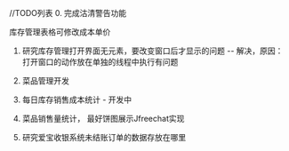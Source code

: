 //TODO列表
0. 完成沽清警告功能

库存管理表格可修改成本单价

1. 研究库存管理打开界面无元素，要改变窗口后才显示的问题  -- 解决，原因：打开窗口的动作放在单独的线程中执行有问题

2. 菜品管理开发

3. 每日库存销售成本统计 - 开发中

4. 菜品销售量统计， 最好饼图展示Jfreechat实现

5. 研究爱宝收银系统未结账订单的数据存放在哪里

